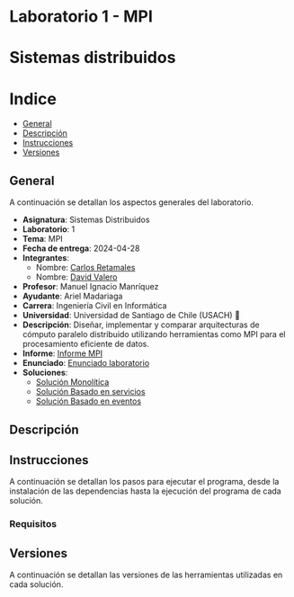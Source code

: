 # Laboratorio 1 - MPI
# Sistemas distribuidos

# Indice
- [General](#general)
- [Descripción](#descripción)
- [Instrucciones](#instrucciones)
- [Versiones](#versiones)

[//]: # (General)
[//]: # (Descripción)
[//]: # (Instrucciones)
[//]: # (Versiones)

## General

A continuación se detallan los aspectos generales del laboratorio.

- **Asignatura**: Sistemas Distribuidos
- **Laboratorio**: 1
- **Tema**: MPI
- **Fecha de entrega**: 2024-04-28
- **Integrantes**:
    - Nombre: [Carlos Retamales](https://github.com/CRetamales)
    - Nombre: [David Valero](https://github.com/DavidValeroCroma)
- **Profesor**: Manuel Ignacio Manríquez
- **Ayudante**: Ariel Madariaga
- **Carrera**: Ingeniería Civil en Informática
- **Universidad**: Universidad de Santiago de Chile (USACH) 🦁
- **Descripción**: Diseñar, implementar y comparar arquitecturas de cómputo paralelo distribuido utilizando herramientas como MPI para el procesamiento eficiente de datos.
- **Informe**: [Informe MPI](https://docs.google.com/document/d/19i7-_CRU4GGb5r72BVpdWXqw_OxHw37N4kM1AB9qAcE/edit?usp=sharing)
- **Enunciado**: [Enunciado laboratorio](./docs/Lab%201%20-%20MPI.pdf)
- **Soluciones**: 
    - [Solución Monolítica](./monolithic/)
    - [Solución Basado en servicios](./service_based/)
    - [Solución Basado en eventos](./event_driven/)

## Descripción

## Instrucciones

A continuación se detallan los pasos para ejecutar el programa, desde la instalación de las dependencias hasta la ejecución del programa de cada solución.

### Requisitos

## Versiones

A continuación se detallan las versiones de las herramientas utilizadas en cada solución.



